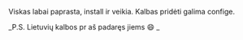 Viskas labai paprasta, install ir veikia. Kalbas pridėti galima confige.

_P.S. Lietuvių kalbos pr aš padaręs jiems :smile: _
